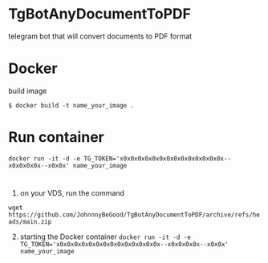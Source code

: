 # TgBotAnyDocumentToPDF
telegram bot that will convert documents to PDF format

# Docker
build image

` $ docker build -t name_your_image . `

# Run container
` docker run -it -d -e TG_TOKEN='x0x0x0x0x0x0x0x0x0x0x0x0x0x0x--x0x0x0x0x--x0x0x' name_your_image `

#
1. on your VDS, run the command

` wget https://github.com/JohnnnyBeGood/TgBotAnyDocumentToPDF/archive/refs/heads/main.zip `

2. starting the Docker container
` docker run -it -d -e TG_TOKEN='x0x0x0x0x0x0x0x0x0x0x0x0x0x0x--x0x0x0x0x--x0x0x' name_your_image `